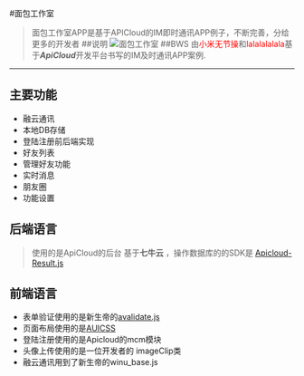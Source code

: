 
#面包工作室
> 面包工作室APP是基于APICloud的IM即时通讯APP例子，不断完善，分给 更多的开发者
##说明
![面包工作室](http://7xrvub.com1.z0.glb.clouddn.com/bws_icon.png)
##BWS 
>由<a style="color:red;">小米无节操</a>和<a style="color:red;">lalalalalala</a>基于***ApiCloud***开发平台书写的IM及时通讯APP案例.

----------
## 主要功能 ##
- 融云通讯
- 本地DB存储
- 登陆注册前后端实现
- 好友列表
- 管理好友功能
- 实时消息
- 朋友圈
- 功能设置
## 后端语言 ##
>使用的是ApiCloud的后台 基于**七牛云** 
>，操作数据库的的SDK是 [Apicloud-Result.js](https://github.com/apicloudcom/mcm-js-sdk)
## 前端语言 ##
- 表单验证使用的是新生帝的[avalidate.js](http://git.oschina.net/winu.net/availdate.js)
- 页面布局使用的是[AUICSS](http://www.auicss.com)
- 登陆注册使用的是Apicloud的mcm模块
- 头像上传使用的是一位开发者的 imageClip类
- 融云通讯用到了新生帝的winu_base.js

